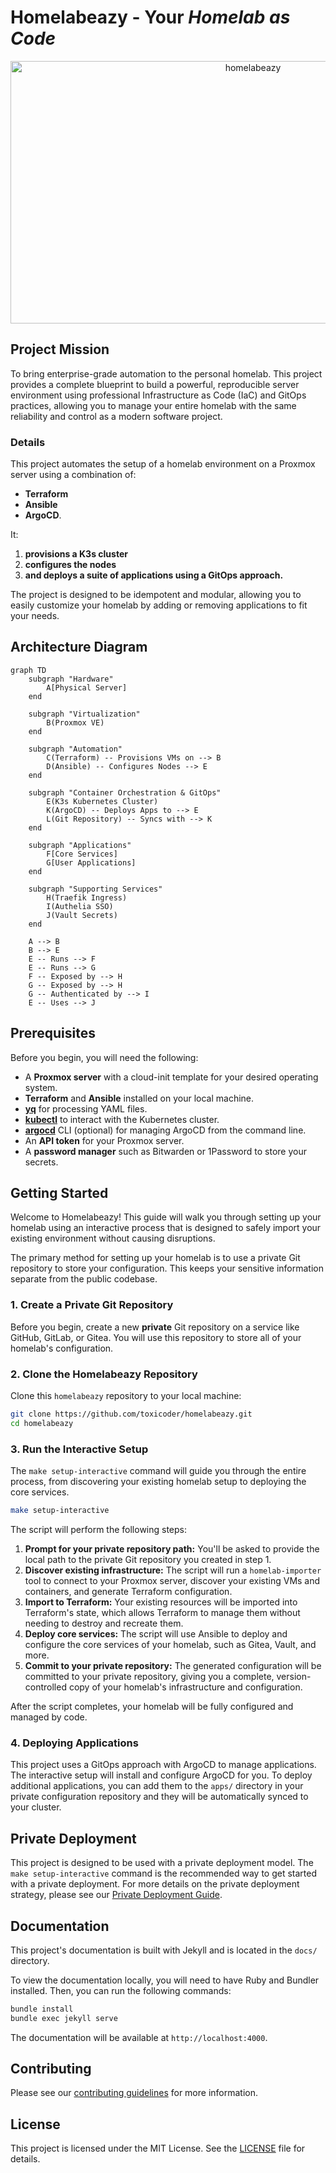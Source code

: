 # Homelabeazy - Your _Homelab as Code_

<div align="center">
    <img width="760" height="420" alt="homelabeazy" src="https://github.com/user-attachments/assets/36680064-3e62-4a1b-b558-989c29bb0e9c" />
</div>

## Project Mission

To bring enterprise-grade automation to the personal homelab. This project provides a complete blueprint to build a powerful, reproducible server environment using professional Infrastructure as Code (IaC) and GitOps practices, allowing you to manage your entire homelab with the same reliability and control as a modern software project.

### Details

This project automates the setup of a homelab environment on a Proxmox server using a combination of:

* **Terraform**
* **Ansible**
* **ArgoCD**.

It:

1. **provisions a K3s cluster**
1. **configures the nodes**
1. **and deploys a suite of applications using a GitOps approach.**

The project is designed to be idempotent and modular, allowing you to easily customize your homelab by adding or removing applications to fit your needs.

## Architecture Diagram

```mermaid
graph TD
    subgraph "Hardware"
        A[Physical Server]
    end

    subgraph "Virtualization"
        B(Proxmox VE)
    end

    subgraph "Automation"
        C(Terraform) -- Provisions VMs on --> B
        D(Ansible) -- Configures Nodes --> E
    end

    subgraph "Container Orchestration & GitOps"
        E(K3s Kubernetes Cluster)
        K(ArgoCD) -- Deploys Apps to --> E
        L(Git Repository) -- Syncs with --> K
    end

    subgraph "Applications"
        F[Core Services]
        G[User Applications]
    end

    subgraph "Supporting Services"
        H(Traefik Ingress)
        I(Authelia SSO)
        J(Vault Secrets)
    end

    A --> B
    B --> E
    E -- Runs --> F
    E -- Runs --> G
    F -- Exposed by --> H
    G -- Exposed by --> H
    G -- Authenticated by --> I
    E -- Uses --> J
```

## Prerequisites

Before you begin, you will need the following:

-   A **Proxmox server** with a cloud-init template for your desired operating system.
-   **Terraform** and **Ansible** installed on your local machine.
-   **[yq](https://github.com/mikefarah/yq#install)** for processing YAML files.
-   **[kubectl](https://kubernetes.io/docs/tasks/tools/install-kubectl/)** to interact with the Kubernetes cluster.
-   **[argocd](https://argo-cd.readthedocs.io/en/stable/cli_installation/)** CLI (optional) for managing ArgoCD from the command line.
-   An **API token** for your Proxmox server.
-   A **password manager** such as Bitwarden or 1Password to store your secrets.

## Getting Started

Welcome to Homelabeazy! This guide will walk you through setting up your homelab using an interactive process that is designed to safely import your existing environment without causing disruptions.

The primary method for setting up your homelab is to use a private Git repository to store your configuration. This keeps your sensitive information separate from the public codebase.

### 1. Create a Private Git Repository

Before you begin, create a new **private** Git repository on a service like GitHub, GitLab, or Gitea. You will use this repository to store all of your homelab's configuration.

### 2. Clone the Homelabeazy Repository

Clone this `homelabeazy` repository to your local machine:

```bash
git clone https://github.com/toxicoder/homelabeazy.git
cd homelabeazy
```

### 3. Run the Interactive Setup

The `make setup-interactive` command will guide you through the entire process, from discovering your existing homelab setup to deploying the core services.

```bash
make setup-interactive
```

The script will perform the following steps:

1.  **Prompt for your private repository path:** You'll be asked to provide the local path to the private Git repository you created in step 1.
2.  **Discover existing infrastructure:** The script will run a `homelab-importer` tool to connect to your Proxmox server, discover your existing VMs and containers, and generate Terraform configuration.
3.  **Import to Terraform:** Your existing resources will be imported into Terraform's state, which allows Terraform to manage them without needing to destroy and recreate them.
4.  **Deploy core services:** The script will use Ansible to deploy and configure the core services of your homelab, such as Gitea, Vault, and more.
5.  **Commit to your private repository:** The generated configuration will be committed to your private repository, giving you a complete, version-controlled copy of your homelab's infrastructure and configuration.

After the script completes, your homelab will be fully configured and managed by code.

### 4. Deploying Applications

This project uses a GitOps approach with ArgoCD to manage applications. The interactive setup will install and configure ArgoCD for you. To deploy additional applications, you can add them to the `apps/` directory in your private configuration repository and they will be automatically synced to your cluster.

## Private Deployment

This project is designed to be used with a private deployment model. The `make setup-interactive` command is the recommended way to get started with a private deployment. For more details on the private deployment strategy, please see our [Private Deployment Guide](PRIVATE_DEPLOYMENT.md).

## Documentation

This project's documentation is built with Jekyll and is located in the `docs/` directory.

To view the documentation locally, you will need to have Ruby and Bundler installed. Then, you can run the following commands:

```bash
bundle install
bundle exec jekyll serve
```

The documentation will be available at `http://localhost:4000`.

## Contributing

Please see our [contributing guidelines](CONTRIBUTING.md) for more information.

## License

This project is licensed under the MIT License. See the [LICENSE](LICENSE) file for details.
